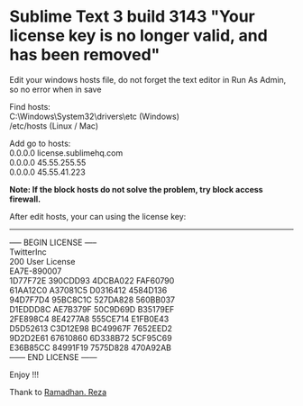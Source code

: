 # Sublime Text 3 build 3143 "Your license key is no longer valid, and has been removed"
Edit your windows hosts file, do not forget the text editor in Run As Admin, so no error when in save

Find hosts:   
C:\Windows\System32\drivers\etc (Windows)  
/etc/hosts (Linux / Mac)  

Add go to hosts:  
0.0.0.0 license.sublimehq.com  
0.0.0.0 45.55.255.55  
0.0.0.0 45.55.41.223  

**Note: If the block hosts do not solve the problem, try block access firewall.**  

After edit hosts, your can using the license key:  

---
—– BEGIN LICENSE —–  
TwitterInc  
200 User License  
EA7E-890007  
1D77F72E 390CDD93 4DCBA022 FAF60790  
61AA12C0 A37081C5 D0316412 4584D136  
94D7F7D4 95BC8C1C 527DA828 560BB037  
D1EDDD8C AE7B379F 50C9D69D B35179EF  
2FE898C4 8E4277A8 555CE714 E1FB0E43  
D5D52613 C3D12E98 BC49967F 7652EED2  
9D2D2E61 67610860 6D338B72 5CF95C69  
E36B85CC 84991F19 7575D828 470A92AB  
—— END LICENSE ——  

Enjoy !!!  

Thank to [Ramadhan. Reza](https://www.youtube.com/watch?v=-3Lu3t3R3mg)
